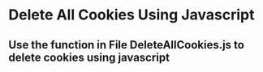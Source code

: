 # Delete All Cookies Using Javascript
## Use the function in File DeleteAllCookies.js to delete cookies using javascript

